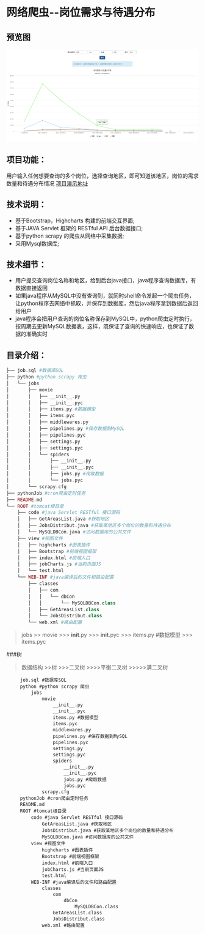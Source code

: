 # 网络爬虫--岗位需求与待遇分布

## 预览图
![Screenshot](https://raw.githubusercontent.com/596008520/jobSalarys/master/preview.png)

## 项目功能：
用户输入任何想要查询的多个岗位，选择查询地区，即可知道该地区，岗位的需求数量和待遇分布情况 [项目演示地址](http://182.61.27.134:8080/view/index.html)

## 技术说明：
* 基于Bootstrap，Highcharts 构建的前端交互界面;<br>
* 基于JAVA Servlet 框架的 RESTful API  后台数据接口;<br>
* 基于python scrapy 的爬虫从网络中采集数据;<br>
* 采用Mysql数据库;<br>

## 技术细节：
* 用户提交查询岗位名称和地区，给到后台java接口，java程序查询数据库，有数据直接返回<br>
* 如果java程序从MySQL中没有查询到，就同时shell命令发起一个爬虫任务，让python程序去网络中抓取，并保存到数据库，然后java程序拿到数据后返回给用户<br>
* java程序会把用户查询的岗位名称保存到MySQL中，python爬虫定时执行，按周期去更新MySQL数据表，这样，既保证了查询的快速响应，也保证了数据的准确实时<br>

## 目录介绍：
```php
├── job.sql #数据库SQL
├── python #python scrapy 爬虫
│   └── jobs 
│       ├── movie 
│       │   ├── __init__.py 
│       │   ├── __init__.pyc 
│       │   ├── items.py #数据模型
│       │   ├── items.pyc 
│       │   ├── middlewares.py 
│       │   ├── pipelines.py #保存数据到MySQL
│       │   ├── pipelines.pyc 
│       │   ├── settings.py 
│       │   ├── settings.pyc 
│       │   └── spiders 
│       │       ├── __init__.py 
│       │       ├── __init__.pyc 
│       │       ├── jobs.py #爬取数据
│       │       └── jobs.pyc 
│       └── scrapy.cfg 
├── pythonJob #cron爬虫定时任务
├── README.md 
└── ROOT #tomcat根目录
    ├── code #java Servlet RESTful 接口源码
    │   ├── GetAreasList.java #获取地区
    │   ├── JobsDistribut.java #获取某地区多个岗位的数量和待遇分布
    │   └── MySQLDBCon.java #访问数据库的公共文件
    ├── view #视图文件
    │   ├── highcharts #图表插件
    │   ├── Bootstrap #前端视图框架
    │   ├── index.html #前端入口
    │   ├── jobCharts.js #当前页面JS
    │   └── test.html 
    └── WEB-INF #java编译后的文件和路由配置
        ├── classes 
        │   ├── com 
        │   │   └── dbCon 
        │   │       └── MySQLDBCon.class 
        │   ├── GetAreasList.class 
        │   └── JobsDistribut.class 
        └── web.xml #路由配置
```
>	 jobs 
	>>	 movie 
	>>>	 __init__.py 
	>>>	 __init__.pyc 
	>>>	 items.py #数据模型
	>>>	 items.pyc 
	
###树
>数据结构 >>树 >>>二叉树 >>>>平衡二叉树 >>>>>满二叉树

		 job.sql #数据库SQL
		 python #python scrapy 爬虫
	   		 jobs 
	       		 movie 
	       	   		 __init__.py 
	       	   		 __init__.pyc 
	       	   		 items.py #数据模型
	       	   		 items.pyc 
	       	   		 middlewares.py 
	       	   		 pipelines.py #保存数据到MySQL
	       	   		 pipelines.pyc 
	       	   		 settings.py 
	       	   		 settings.pyc 
	       	   		 spiders 
	       	       		 __init__.py 
	       	       		 __init__.pyc 
	       	       		 jobs.py #爬取数据
	       	       		 jobs.pyc 
	       		 scrapy.cfg 
		 pythonJob #cron爬虫定时任务
		 README.md 
		 ROOT #tomcat根目录
    		 code #java Servlet RESTful 接口源码
    	   		 GetAreasList.java #获取地区
    	   		 JobsDistribut.java #获取某地区多个岗位的数量和待遇分布
    	   		 MySQLDBCon.java #访问数据库的公共文件
    		 view #视图文件
    	   		 highcharts #图表插件
    	   		 Bootstrap #前端视图框架
    	   		 index.html #前端入口
    	   		 jobCharts.js #当前页面JS
    	   		 test.html 
    		 WEB-INF #java编译后的文件和路由配置
        		 classes 
        	   		 com 
        	   	   		 dbCon 
        	   	       		 MySQLDBCon.class 
        	   		 GetAreasList.class 
        	   		 JobsDistribut.class 
        		 web.xml #路由配置  
